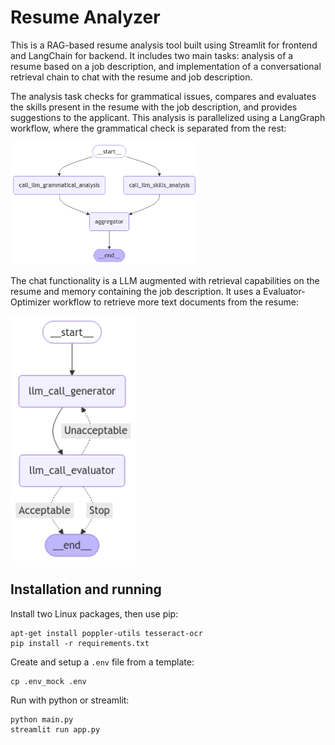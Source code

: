 # Resume Analyzer
This is a RAG-based resume analysis tool built using Streamlit for frontend and LangChain for backend. 
It includes two main tasks: analysis of a resume based on a job description, and 
implementation of a conversational retrieval chain to chat with the resume and job description.

The analysis task checks for grammatical issues, compares and evaluates the skills present in the resume 
with the job description, and provides suggestions to the applicant. 
This analysis is parallelized using a LangGraph workflow, where the grammatical check is separated 
from the rest: 

<img src="parallel_workflow.png" alt="Parallel Workflow" width="300"/>

The chat functionality is a LLM augmented with retrieval capabilities on the resume and 
memory containing the job description. It uses a Evaluator-Optimizer workflow to retrieve more 
text documents from the resume: 

<img src="workflow_evaluator_optimizer.png" alt="Evaluator-Optimizer workflow" width="200"/>

## Installation and running
Install two Linux packages, then use pip:
```
apt-get install poppler-utils tesseract-ocr
pip install -r requirements.txt
```
Create and setup a `.env` file from a template:
```
cp .env_mock .env
```

Run with python or streamlit:
```
python main.py
streamlit run app.py
```